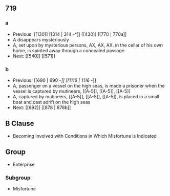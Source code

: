 ## 719
### a
- Previous: [[130]] [[314 | 314 -*]] [[430]] [[770 | 770a]] 
- A disappears mysteriously
- A, set upon by mysterious persons, AX, AX, AX. in the cellar of his own home, is spirited away through a concealed passage
- Next: [[540]] [[571]] 

### b
- Previous: [[690 | 690 -*]] [[1116 | 1116 -*]] 
- A, passenger on a vessel on the high seas, is made a prisoner when the vessel is captured by mutineers, [[A-5]], [[A-5]], [[A-5]]
- A, captured by mutineers, [[A-5]], [[A-5]], [[A-5]], is placed in a small boat and cast adrift on the high seas
- Next: [[692]] [[878 | 878b]] 

## B Clause
- Becoming Involved with Conditions in Which Misfortune is Indicated

## Group
- Enterprise

### Subgroup
- Misfortune

